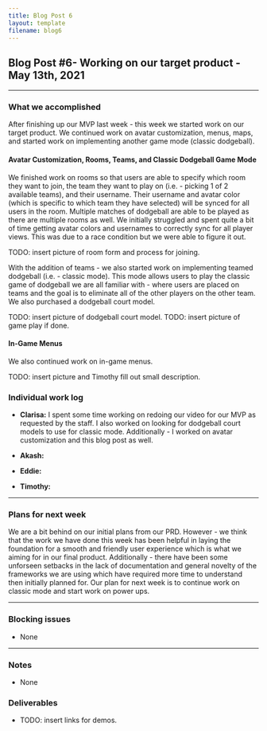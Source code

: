 ```yaml
---
title: Blog Post 6
layout: template
filename: blog6
---
```


## Blog Post #6- Working on our target product - May 13th, 2021

<hr>

### What we accomplished
After finishing up our MVP last week - this week we started work on our target product. We continued work on avatar customization, menus, maps, and started work on implementing another game mode (classic dodgeball).

#### Avatar Customization, Rooms, Teams, and Classic Dodgeball Game Mode
We finished work on rooms so that users are able to specify which room they want to join, the team they want to play on (i.e. - picking 1 of 2 available teams), and their username. Their username and avatar color (which is specific to which team they have selected) will be synced for all users in the room. Multiple matches of dodgeball are able to be played as there are multiple rooms as well. We initially struggled and spent quite a bit of time getting avatar colors and usernames to correctly sync for all player views. This was due to a race condition but we were able to figure it out.

TODO: insert picture of room form and process for joining.

With the addition of teams - we also started work on implementing teamed dodgeball (i.e. - classic mode). This mode allows users to play the classic game of dodgeball we are all familiar with - where users are placed on teams and the goal is to eliminate all of the other players on the other team. We also purchased a dodgeball court model.

TODO: insert picture of dodgeball court model.
TODO: insert picture of game play if done.

#### In-Game Menus
We also continued work on in-game menus.

TODO: insert picture and Timothy fill out small description.

### Individual work log

- **Clarisa:** I spent some time working on redoing our video for our MVP as requested by the staff. I also worked on looking for dodgeball court models to use for classic mode. Additionally - I worked on avatar customization and this blog post as well.

- **Akash:** 

- **Eddie:** 

- **Timothy:** 

<hr>

### Plans for next week
We are a bit behind on our initial plans from our PRD. However - we think that the work we have done this week has been helpful in laying the foundation for a smooth and friendly user experience which is what we aiming for in our final product. Additionally - there have been some unforseen setbacks in the lack of documentation and general novelty of the frameworks we are using which have required more time to understand then initially planned for. Our plan for next week is to continue work on classic mode and start work on power ups.

<hr>

### Blocking issues
- None

<hr>

### Notes
- None

### Deliverables
- TODO: insert links for demos.